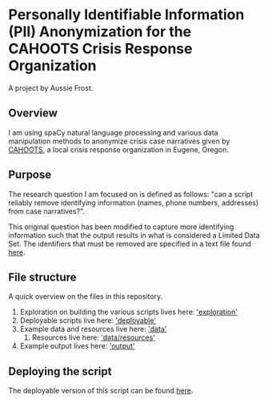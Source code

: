 # Personally Identifiable Information (PII) Anonymization for the CAHOOTS Crisis Response Organization

A project by Aussie Frost.

## Overview
I am using spaCy natural language processing and various data manipulation methods to anonymize crisis case narratives given by [CAHOOTS](https://whitebirdclinic.org/cahoots/), a local crisis response organization in Eugene, Oregon.

## Purpose
The research question I am focused on is defined as follows: "can a script reliably remove identifying information (names, phone numbers, addresses) from case narratives?".

This original question has been modified to capture more identifying information such that the output results in what is considered a Limited Data Set. The identifiers that must be removed are specified in a text file found [here](notes/identifiers_to_remove.txt).

## File structure
A quick overview on the files in this repository.
1. Exploration on building the various scripts lives here: ['exploration'](exploration)
2. Deployable scripts live here: ['deployable'](deployable)
3. Example data and resources live here: ['data'](data)
    1. Resources live here: ['data/resources'](data/resources)
4. Example output lives here: ['output'](output)

## Deploying the script
The deployable version of this script can be found [here](deployable/data_anonymizer.py).
